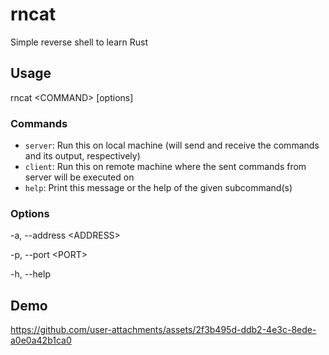 # rncat

Simple reverse shell to learn Rust

## Usage

rncat \<COMMAND\> [options]

### Commands

- `server`: Run this on local machine (will send and receive the commands and its output, respectively)
- `client`: Run this on remote machine where the sent commands from server will be executed on
- `help`: Print this message or the help of the given subcommand(s)

### Options

-a, --address \<ADDRESS\>

-p, --port \<PORT\>

-h, --help

## Demo

<https://github.com/user-attachments/assets/2f3b495d-ddb2-4e3c-8ede-a0e0a42b1ca0>
